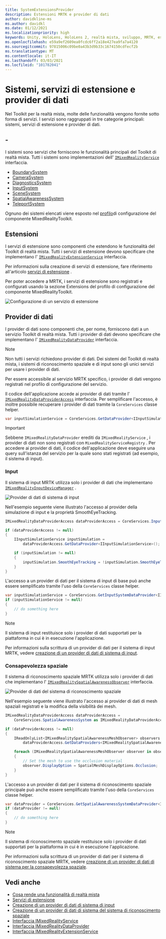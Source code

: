 ```yaml
---
title: SystemExtensionsProvider
description: Estensioni MRTK e provider di dati
author: davidkline-ms
ms.author: davidkl
ms.date: 01/12/2021
ms.localizationpriority: high
keywords: Unity, HoloLens, HoloLens 2, realtà mista, sviluppo, MRTK, estensioni di sistema,
ms.openlocfilehash: e59a9ef2609ea0fcdc6ff2a18e427ea9fa7a4120
ms.sourcegitcommit: 97815006c09be0a43b3d9b33c1674150cdfecf2b
ms.translationtype: MT
ms.contentlocale: it-IT
ms.lasthandoff: 03/03/2021
ms.locfileid: "101782041"
---
```

# <a name="systems-extension-services-and-data-providers"></a>Sistemi, servizi di estensione e provider di dati

Nel Toolkit per la realtà mista, molte delle funzionalità vengono fornite sotto forma di servizi. I servizi sono raggruppati in tre categorie principali: sistemi, servizi di estensione e provider di dati.

## <a name="systems"></a>-

I sistemi sono servizi che forniscono le funzionalità principali del Toolkit di realtà mista. Tutti i sistemi sono implementazioni dell' [`IMixedRealityService`](xref:Microsoft.MixedReality.Toolkit.IMixedRealityService) interfaccia.

- [BoundarySystem](../features/Boundary/BoundarySystemGettingStarted.md)
- [CameraSystem](../features/CameraSystem/CameraSystemOverview.md)
- [DiagnosticsSystem](../features/Diagnostics/DiagnosticsSystemGettingStarted.md)
- [InputSystem](../features/Input/Overview.md)
- [SceneSystem](../features/SceneSystem/SceneSystemGettingStarted.md)
- [SpatialAwarenessSystem](../features/SpatialAwareness/SpatialAwarenessGettingStarted.md)
- [TeleportSystem](../features/TeleportSystem/Overview.md)

Ognuno dei sistemi elencati viene esposto nel [profilo](../features/Profiles/Profiles.md)di configurazione del componente MixedRealityToolkit.

## <a name="extensions"></a>Estensioni

I servizi di estensione sono componenti che estendono le funzionalità del Toolkit di realtà mista. Tutti i servizi di estensione devono specificare che implementano l' [`IMixedRealityExtensionService`](xref:Microsoft.MixedReality.Toolkit.IMixedRealityExtensionService) interfaccia.

Per informazioni sulla creazione di servizi di estensione, fare riferimento all'articolo [servizi di estensione](../features/Extensions/ExtensionServices.md) .

Per poter accedere a MRTK, i servizi di estensione sono registrati e configurati usando la sezione Extensions del profilo di configurazione del componente MixedRealityToolkit.

![Configurazione di un servizio di estensione](../features/Images/Profiles/ConfiguredExtensionService.png)

## <a name="data-providers"></a>Provider di dati

I provider di dati sono componenti che, per nome, forniscono dati a un servizio Toolkit di realtà mista. Tutti i provider di dati devono specificare che implementano l' [`IMixedRealityDataProvider`](xref:Microsoft.MixedReality.Toolkit.IMixedRealityDataProvider) interfaccia.

> [!NOTE]
> Non tutti i servizi richiedono provider di dati. Dei sistemi del Toolkit di realtà mista, i sistemi di riconoscimento spaziale e di input sono gli unici servizi per usare i provider di dati.

Per essere accessibile al servizio MRTK specifico, i provider di dati vengono registrati nel profilo di configurazione del servizio.

Il codice dell'applicazione accede ai provider di dati tramite l' [`IMixedRealityDataProviderAccess`](xref:Microsoft.MixedReality.Toolkit.IMixedRealityDataProviderAccess) interfaccia. Per semplificare l'accesso, è inoltre possibile recuperare i provider di dati tramite la `CoreServices` classe helper.

```c#
var inputSimulationService = CoreServices.GetDataProvider<IInputSimulationService>(CoreServices.InputSystem);
```

> [!IMPORTANT]
> Sebbene `IMixedRealityDataProvider` erediti da `IMixedRealityService` , i provider di dati non sono registrati con `MixedRealityServiceRegistry` . Per accedere ai provider di dati, il codice dell'applicazione deve eseguire una query sull'istanza del servizio per la quale sono stati registrati (ad esempio, il sistema di input).

### <a name="input"></a>Input

Il sistema di input MRTK utilizza solo i provider di dati che implementano [`IMixedRealityInputDeviceManager`](xref:Microsoft.MixedReality.Toolkit.Input.IMixedRealityInputDeviceManager) .

![Provider di dati di sistema di input](../features/Images/Input/RegisteredServiceProviders.PNG)

Nell'esempio seguente viene illustrato l'accesso al provider della simulazione di input e la proprietà SmoothEyeTracking.

```c#
IMixedRealityDataProviderAccess dataProviderAccess = CoreServices.InputSystem as IMixedRealityDataProviderAccess;

if (dataProviderAccess != null)
{
    IInputSimulationService inputSimulation =
        dataProviderAccess.GetDataProvider<IInputSimulationService>();

    if (inputSimulation != null)
    {
        inputSimulation.SmoothEyeTracking = !inputSimulation.SmoothEyeTracking;
    }
}
```

L'accesso a un provider di dati per il sistema di input di base può anche essere semplificato tramite l'uso della `CoreServices` classe helper.

```c#
var inputSimulationService = CoreServices.GetInputSystemDataProvider<IInputSimulationService>();
if (inputSimulationService != null)
{
    // do something here
}
```

> [!NOTE]
> Il sistema di input restituisce solo i provider di dati supportati per la piattaforma in cui è in esecuzione l'applicazione.

Per informazioni sulla scrittura di un provider di dati per il sistema di input MRTK, vedere [creazione di un provider di dati di sistema di input](../features/Input/CreateDataProvider.md).

### <a name="spatial-awareness"></a>Consapevolezza spaziale

Il sistema di riconoscimento spaziale MRTK utilizza solo i provider di dati che implementano l' [`IMixedRealitySpatialAwarenessObserver`](xref:Microsoft.MixedReality.Toolkit.SpatialAwareness.IMixedRealitySpatialAwarenessObserver) interfaccia.

![Provider di dati del sistema di riconoscimento spaziale](../features/Images/SpatialAwareness/SpatialAwarenessProfile.png)

Nell'esempio seguente viene illustrato l'accesso ai provider di dati di mesh spaziali registrati e la modifica della visibilità dei mesh.

```c#
IMixedRealityDataProviderAccess dataProviderAccess =
    CoreServices.SpatialAwarenessSystem as IMixedRealityDataProviderAccess;

if (dataProviderAccess != null)
{
    IReadOnlyList<IMixedRealitySpatialAwarenessMeshObserver> observers =
        dataProviderAccess.GetDataProviders<IMixedRealitySpatialAwarenessMeshObserver>();

    foreach (IMixedRealitySpatialAwarenessMeshObserver observer in observers)
    {
        // Set the mesh to use the occlusion material
        observer.DisplayOption = SpatialMeshDisplayOptions.Occlusion;
    }
}
```

L'accesso a un provider di dati per il sistema di riconoscimento spaziale principale può anche essere semplificato tramite l'uso della `CoreServices` classe helper.

```c#
var dataProvider = CoreServices.GetSpatialAwarenessSystemDataProvider<IMixedRealitySpatialAwarenessMeshObserver>();
if (dataProvider != null)
{
    // do something here
}
```

> [!NOTE]
> Il sistema di riconoscimento spaziale restituisce solo i provider di dati supportati per la piattaforma in cui è in esecuzione l'applicazione.

Per informazioni sulla scrittura di un provider di dati per il sistema di riconoscimento spaziale MRTK, vedere [creazione di un provider di dati di sistema per la consapevolezza spaziale](../features/SpatialAwareness/CreateDataProvider.md).

## <a name="see-also"></a>Vedi anche

- [Cosa rende una funzionalità di realtà mista](../out-of-scope/MixedRealityServices.md)
- [Servizi di estensione](../features/Extensions/ExtensionServices.md)
- [Creazione di un provider di dati di sistema di input](../features/Input/CreateDataProvider.md)
- [Creazione di un provider di dati di sistema del sistema di riconoscimento spaziale](../features/SpatialAwareness/CreateDataProvider.md)
- [Interfaccia IMixedRealityService](xref:Microsoft.MixedReality.Toolkit.IMixedRealityService)
- [Interfaccia IMixedRealityDataProvider](xref:Microsoft.MixedReality.Toolkit.IMixedRealityDataProvider)
- [Interfaccia IMixedRealityExtensionService](xref:Microsoft.MixedReality.Toolkit.IMixedRealityExtensionService)
